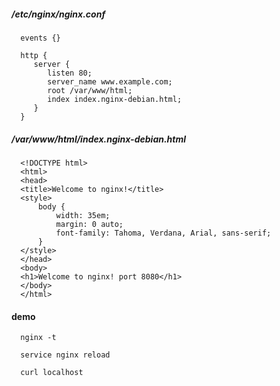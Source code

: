 
##### /etc/nginx/nginx.conf

      events {}

      http {
         server {
            listen 80;
            server_name www.example.com;
            root /var/www/html;
            index index.nginx-debian.html;
         }
      }

##### /var/www/html/index.nginx-debian.html

      <!DOCTYPE html>
      <html>
      <head>
      <title>Welcome to nginx!</title>
      <style>
          body {
              width: 35em;
              margin: 0 auto;
              font-family: Tahoma, Verdana, Arial, sans-serif;
          }
      </style>
      </head>
      <body>
      <h1>Welcome to nginx! port 8080</h1>
      </body>
      </html>

#### demo

      nginx -t
      
      service nginx reload
      
      curl localhost
